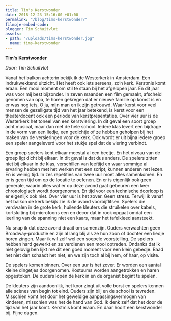 ```yaml
---
title: Tim's Kerstwonder
date: 2018-12-23 15:16:00 +01:00
permalink: "/blog/tims-kerstwonder/"
filmpje-embed-code: 
blogger: Tim Schuitvlot
assets:
- path: "/uploads/tims-kerstwonder.jpg"
  name: tims-kerstwonder
---
```


**Tim's Kerstwonder**

*Door: Tim Schuitvlot*

Vanaf het balkon achterin bekijk ik de Westerkerk in Amsterdam. Een indrukwekkend uitzicht. Het heeft ook iets sereens, zo’n kerk. Kerstmis komt eraan. Een mooi moment om stil te staan bij het afgelopen jaar. En dit jaar was voor mij best bijzonder. In zeven maanden een film gemaakt, afscheid genomen van opa, te horen gekregen dat er nieuwe familie op komst is en er was nog iets, O ja, mijn man en ik zijn getrouwd. Waar kerst voor veel mensen de gezelligste tijd van het jaar betekend, is kerst voor een theaterdocent ook een periode van kerstpresentaties. Over vier uur is de Westerkerk het toneel van een kerstviering. In dit geval een soort groep acht musical, maar dan met de hele school. Iedere klas levert een bijdrage in de vorm van een liedje, een gedichtje of ze hebben geholpen bij het maken van de versieringen voor de kerk. Ook wordt er uit bijna iedere groep een speler aangeleverd voor het stukje spel dat de viering verbindt.

Een groep spelers kent elkaar meestal al een beetje. En het niveau van de groep ligt dicht bij elkaar. In dit geval is dat dus anders. De spelers zitten niet bij elkaar in de klas, verschillen van leeftijd en waar sommige al ervaring hebben met het werken met een script, kunnen anderen net lezen. En is weinig tijd. In zes repetities van twee uur moet alles samenkomen. En er is geen tijd om op de locatie te oefenen. En er is eigenlijk ook geen generale, waarin alles wat er op deze avond gaat gebeuren een keer chronologisch wordt doorgenomen. En tijd voor een technische doorloop is er eigenlijk ook niet. Over vier uur is het zover. Geen stress. Terwijl ik vanaf het balkon de kerk bekijk zie ik de avond voorbijflitsen. Spelers die verdwalen in de grote kerk, huilende kleuters die struikelen over kabels, kortsluiting bij microfoons een en decor dat in rook opgaat omdat een leerling van de spanning niet een kaars, maar het tafelkleed aansteekt.

Nu snap ik dat deze avond draait om samenzijn. Ouders verwachten geen Broadway-productie en zijn al lang blij als ze hun zoon of dochter een liedje horen zingen. Maar ik wil zelf wel een soepele voorstelling. De spelers hebben hard gewerkt en ze verdienen een mooi optreden. Ondanks dat ik niet gelovig ben lijkt me dit een goed moment voor een klein gebedje. Baad het niet dan schaadt het niet, en we zijn toch al bij hem, of haar, op visite.  

De spelers komen binnen. Over een uur is het zover. Er worden een aantal kleine dingetjes doorgenomen. Kostuums worden aangetrokken en haren opgestoken. De ouders lopen de kerk in en de organist begint te spelen.

De kleuters zijn aandoenlijk, het koor zingt uit volle borst en spelers kennen alle scènes van begin tot eind. Ouders zijn blij en de school is tevreden. Misschien komt het door het geweldige aanpassingsvermogen van kinderen, misschien was het de hand van God. Ik denk zelf dat het door de tijd van het jaar komt. Kerstmis komt eraan. En daar hoort een kerstwonder bij. Fijne dagen.
